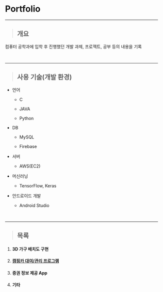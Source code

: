 # **Portfolio**

---



> ## 개요



컴퓨터 공학과에 입학 후 진행했던 개발 과제, 프로젝트, 공부 등의 내용을 기록

</br>

---

> ## 사용 기술(개발 환경)



- 언어

  - C

  - JAVA

  - Python

- DB

  - MySQL

  - Firebase

- 서버

  - AWS(EC2)

- 머신러닝

  - TensorFlow, Keras

- 안드로이드 개발

  - Android Studio

</br>

---

> ## 목록



1. #### 3D 가구 배치도 구현

2. #### [캠핑카 대여/관리 프로그램](./DBcampingcar/README.md#캠핑카-대여관리-프로그램)

3. #### 증권 정보 제공 App

4. #### 기타
